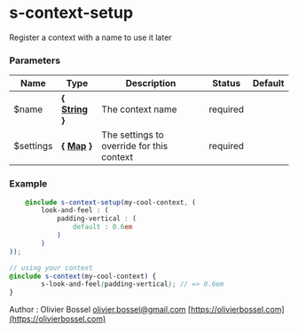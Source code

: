 # s-context-setup

Register a context with a name to use it later

### Parameters

| Name       | Type                                                                                                  | Description                               | Status   | Default |
| ---------- | ----------------------------------------------------------------------------------------------------- | ----------------------------------------- | -------- | ------- |
| \$name     | **{ [String](http://www.sass-lang.com/documentation/file.SASS_REFERENCE.html#sass-script-strings) }** | The context name                          | required |
| \$settings | **{ [Map](http://www.sass-lang.com/documentation/file.SASS_REFERENCE.html#maps) }**                   | The settings to override for this context | required |

### Example

```scss
	@include s-context-setup(my-cool-context, (
		look-and-feel : (
			padding-vertical : (
				default : 0.6em
			)
		)
));

// using your context
@include s-context(my-cool-context) {
		s-look-and-feel(padding-vertical); // => 0.6em
}
```

Author : Olivier Bossel [olivier.bossel@gmail.com](mailto:olivier.bossel@gmail.com) [https://olivierbossel.com](https://olivierbossel.com)
